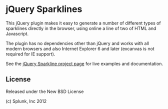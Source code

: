 # jQuery Sparklines

This jQuery plugin makes it easy to generate a number of different types
of sparklines directly in the browser, using online a line of two of HTML
and Javascript.

The plugin has no dependencies other than jQuery and works with all modern
browsers and also Internet Explorer 6 and later (excanvas is not required
for IE support).

See the [jQuery Sparkline project page](http://omnipotent.net/jquery.sparkline/)
for live examples and documentation.

## License

Released under the New BSD License

(c) Splunk, Inc 2012
